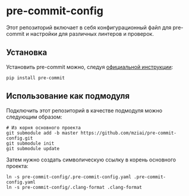 # pre-commit-config

Этот репозиторий включает в себя конфигурационный файл для pre-commit и настройки для различных линтеров и проверок.

## Установка

Установить pre-commit можно, следуя [официальной инструкции](https://pre-commit.com/#installation):

```shell
pip install pre-commit
```

## Использование как подмодуля

Подключить этот репозиторий в качестве подмодуля можно следующим образом:

```shell
# Из корня основного проекта
git submodule add -b master https://github.com/mziai/pre-commit-config.git
git submodule init
git submodule update
```

Затем нужно создать символическую ссылку в корень основного проекта:

```shell
ln -s pre-commit-config/.pre-commit-config.yaml .pre-commit-config.yaml
ln -s pre-commit-config/.clang-format .clang-format
```
